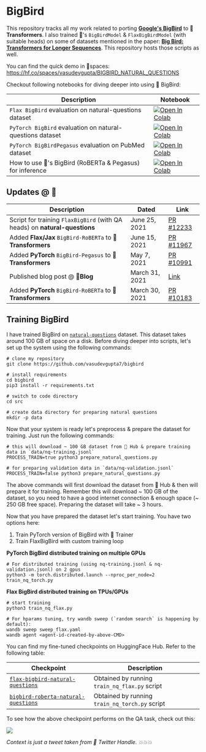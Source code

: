 # BigBird

This repository tracks all my work related to porting [**Google's BigBird**](https://github.com/google-research/bigbird) to **🤗 Transformers**. I also trained 🤗's `BigBirdModel` & `FlaxBigBirdModel` (with suitable heads) on some of datasets mentioned in the paper: [**Big Bird: Transformers for Longer Sequences**](https://arxiv.org/abs/2007.14062). This repository hosts those scripts as well.

You can find the quick demo in 🤗spaces: https://hf.co/spaces/vasudevgupta/BIGBIRD_NATURAL_QUESTIONS

Checkout following notebooks for diving deeper into using 🤗 BigBird:

| Description   | Notebook |
|---------------|----------|
| `Flax BigBird` evaluation on natural-questions dataset | <a href="https://colab.research.google.com/github/vasudevgupta7/bigbird/blob/main/notebooks/evaluate-flax-natural-questions.ipynb" target="_parent"><img src="https://colab.research.google.com/assets/colab-badge.svg" alt="Open In Colab"/></a> |
| `PyTorch BigBird` evaluation on natural-questions dataset | <a href="https://colab.research.google.com/github/vasudevgupta7/bigbird/blob/main/notebooks/evaluate-torch-natural-questions.ipynb" target="_parent"><img src="https://colab.research.google.com/assets/colab-badge.svg" alt="Open In Colab"/></a> |
| `PyTorch BigBirdPegasus` evaluation on PubMed dataset | <a href="https://colab.research.google.com/github/vasudevgupta7/bigbird/blob/main/notebooks/bigbird_pegasus_evaluation.ipynb" target="_parent"><img src="https://colab.research.google.com/assets/colab-badge.svg" alt="Open In Colab"/></a> |
| How to use 🤗's BigBird (RoBERTa & Pegasus) for inference | <a href="https://colab.research.google.com/github/vasudevgupta7/bigbird/blob/main/notebooks/bigbird-inference.ipynb" target="_parent"><img src="https://colab.research.google.com/assets/colab-badge.svg" alt="Open In Colab"/></a> |


## Updates @ 🤗

| Description                | Dated                | Link                |
|----------------------------|----------------------|---------------------|
| Script for training `FlaxBigBird` (with QA heads) on **natural-questions** | June 25, 2021 | [PR #12233](https://github.com/huggingface/transformers/pull/12233) |
| Added **Flax/Jax** `BigBird-RoBERTa` to **🤗Transformers** | June 15, 2021  | [PR #11967](https://github.com/huggingface/transformers/pull/11967) |                                             
| Added **PyTorch** `BigBird-Pegasus` to **🤗Transformers**  | May 7, 2021    | [PR #10991](https://github.com/huggingface/transformers/pull/10991) |
| Published blog post @ **🤗Blog**                          | March 31, 2021 | [Link](https://huggingface.co/blog/big-bird)                        |
| Added **PyTorch** `BigBird-RoBERTa` to **🤗Transformers**  | March 30, 2021 | [PR #10183](https://github.com/huggingface/transformers/pull/10183) |


## Training BigBird

I have trained BigBird on [`natural-questions`](https://huggingface.co/datasets/natural_questions) dataset. This dataset takes around 100 GB of space on a disk. Before diving deeper into scripts, let's set up the system using the following commands:

```shell
# clone my repository
git clone https://github.com/vasudevgupta7/bigbird

# install requirements
cd bigbird
pip3 install -r requirements.txt

# switch to code directory
cd src

# create data directory for preparing natural questions
mkdir -p data
```

Now that your system is ready let's preprocess & prepare the dataset for training. Just run the following commands:

```shell
# this will download ~ 100 GB dataset from 🤗 Hub & prepare training data in `data/nq-training.jsonl`
PROCESS_TRAIN=true python3 prepare_natural_questions.py

# for preparing validation data in `data/nq-validation.jsonl`
PROCESS_TRAIN=false python3 prepare_natural_questions.py
```

The above commands will first download the dataset from 🤗 Hub & then will prepare it for training. Remember this will download ~ 100 GB of the dataset, so you need to have a good internet connection & enough space (~ 250 GB free space). Preparing the dataset will take ~ 3 hours.

Now that you have prepared the dataset let's start training. You have two options here:

1. Train PyTorch version of BigBird with 🤗 Trainer
2. Train FlaxBigBird with custom training loop

**PyTorch BigBird distributed training on multiple GPUs**

```
# For distributed training (using nq-training.jsonl & nq-validation.jsonl) on 2 gpus
python3 -m torch.distributed.launch --nproc_per_node=2 train_nq_torch.py
```

**Flax BigBird distributed training on TPUs/GPUs**

```shell
# start training
python3 train_nq_flax.py

# For hparams tuning, try wandb sweep (`random search` is happening by default):
wandb sweep sweep_flax.yaml
wandb agent <agent-id-created-by-above-CMD>
```

You can find my fine-tuned checkpoints on HuggingFace Hub. Refer to the following table:

| Checkpoint     |  Description     |
|----------------|------------------|
| [`flax-bigbird-natural-questions`](https://huggingface.co/vasudevgupta/flax-bigbird-natural-questions) | Obtained by running `train_nq_flax.py` script |
| [`bigbird-roberta-natural-questions`](https://huggingface.co/vasudevgupta/bigbird-roberta-natural-questions) | Obtained by running `train_nq_torch.py` script |

To see how the above checkpoint performs on the QA task, check out this: 

![](assets/infer-bigbird-nq.png)

*Context is just a tweet taken from 🤗 Twitter Handle. 💥💥💥*

